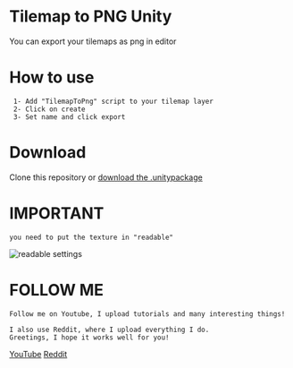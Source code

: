 # Tilemap to PNG Unity
 You can export your tilemaps as png in editor

# How to use
```
 1- Add "TilemapToPng" script to your tilemap layer
 2- Click on create
 3- Set name and click export
 ```
 
# Download

Clone this repository or [download the .unitypackage](https://github.com/leocub58/Tilemap-to-PNG-Unity/raw/master/TilemapToPng.unitypackage)

# IMPORTANT

```
you need to put the texture in "readable"

```
 ![readable settings](https://user-images.githubusercontent.com/48869211/79986523-13ce1f80-84a4-11ea-8f17-9ef5397ca909.png)

# FOLLOW ME

```
Follow me on Youtube, I upload tutorials and many interesting things!

I also use Reddit, where I upload everything I do.
Greetings, I hope it works well for you!

```
[YouTube](https://www.youtube.com/user/leocub58)
[Reddit](https://www.reddit.com/user/leocub58)
